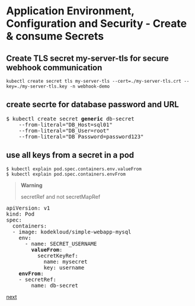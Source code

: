 # Application Environment, Configuration and Security - Create & consume Secrets

## Create TLS secret my-server-tls for secure webhook communication
[//]: # (source 07/Labs – Validating and Mutating Admission Controllers)

```
kubectl create secret tls my-server-tls --cert=./my-server-tls.crt --key=./my-server-tls.key -n webhook-demo
```
## create secrte for database password and URL
[//]: # (source 02 / Secrets)

<pre>
$ kubectl create secret <b>generic</b> db-secret 
    --from-literal="DB_Host=sql01" 
    --from-literal="DB_User=root" 
    --from-literal="DB_Password=password123"
</pre>

## use all keys from a secret in a pod

```
$ kubectl explain pod.spec.containers.env.valueFrom
$ kubectl explain pod.spec.containers.envFrom
```

> **Warning**
> 
> secretRef and not secretMapRef 

<pre>
apiVersion: v1 
kind: Pod 
spec:
  containers:
  - image: kodekloud/simple-webapp-mysql
    env:
      - name: SECRET_USERNAME
        <b>valueFrom</b>:
          secretKeyRef:
            name: mysecret
            key: username    
    <b>envFrom</b>:
    - secretRef:
        name: db-secret
</pre>

[next](./06-understand-serviceaccounts.md)